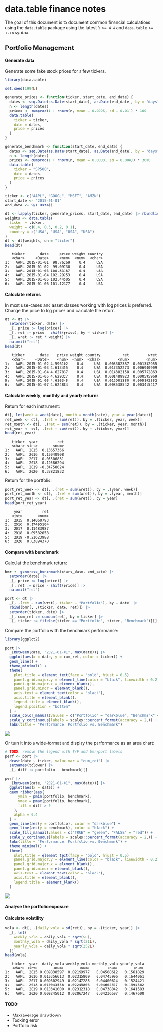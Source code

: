 # data.table finance notes

The goal of this document is to document common financial calculations
using the `data.table` package using the latest `R >= 4.4` and
`data.table >= 1.16` syntax.

## Portfolio Management

#### Generate data

Generate some fake stock prices for a few tickers.

``` r
library(data.table)

set.seed(1994L)

generate_prices <- function(ticker, start_date, end_date) {
  dates <- seq.Date(as.Date(start_date), as.Date(end_date), by = "days")
  n <- length(dates)
  prices <- cumprod(1 + rnorm(n, mean = 0.0005, sd = 0.01)) * 100
  data.table(
    ticker = ticker,
    date = dates,
    price = prices
  )
}

generate_benchmark <- function(start_date, end_date) {
  dates <- seq.Date(as.Date(start_date), as.Date(end_date), by = "days")
  n <- length(dates)
  prices <- cumprod(1 + rnorm(n, mean = 0.0003, sd = 0.008)) * 3000
  data.table(
    ticker = "SP500",
    date = dates,
    price = prices
  )
}

ticker <- c("AAPL", "GOOGL", "MSFT", "AMZN")
start_date <- "2015-01-01"
end_date <- Sys.Date()

dt <- lapply(ticker, generate_prices, start_date, end_date) |> rbindlist()
weights <- data.table(
  ticker = ticker,
  weight = c(0.4, 0.3, 0.2, 0.1),
  country = c("USA", "USA", "USA", "USA")
)
dt <- dt[weights, on = "ticker"]
head(dt)
```

       ticker       date     price weight country
       <char>     <Date>     <num>  <num>  <char>
    1:   AAPL 2015-01-01  98.76269    0.4     USA
    2:   AAPL 2015-01-02  99.09730    0.4     USA
    3:   AAPL 2015-01-03 100.83187    0.4     USA
    4:   AAPL 2015-01-04 102.29253    0.4     USA
    5:   AAPL 2015-01-05 102.44505    0.4     USA
    6:   AAPL 2015-01-06 101.12377    0.4     USA

#### Calculate returns

In most use-cases and asset classes working with log prices is
preferred. Change the price to log prices and calculate the return.

``` r
dt <- dt |>
  setorder(ticker, date) |>
  _[, price := log(price)] |>
  _[, ret := price - shift(price), by = ticker] |>
  _[, wret := ret * weight] |>
  na.omit("ret")
head(dt)
```

       ticker       date    price weight country          ret         wret
       <char>     <Date>    <num>  <num>  <char>        <num>        <num>
    1:   AAPL 2015-01-02 4.596102    0.4     USA  0.003382387  0.001352955
    2:   AAPL 2015-01-03 4.613455    0.4     USA  0.017352273  0.006940909
    3:   AAPL 2015-01-04 4.627837    0.4     USA  0.014382158  0.005752863
    4:   AAPL 2015-01-05 4.629327    0.4     USA  0.001489923  0.000595969
    5:   AAPL 2015-01-06 4.616345    0.4     USA -0.012981380 -0.005192552
    6:   AAPL 2015-01-07 4.624884    0.4     USA  0.008538542  0.003415417

#### Calculate weekly, monthly and yearly returns

Return for each instrument:

``` r
dt[, let(week = week(date), month = month(date), year = year(date))]
ret_week <- dt[, .(ret = sum(ret)), by = .(ticker, year, week)]
ret_month <- dt[, .(ret = sum(ret)), by = .(ticker, year, month)]
ret_year <- dt[, .(ret = sum(ret)), by = .(ticker, year)]
head(ret_year)
```

       ticker  year         ret
       <char> <int>       <num>
    1:   AAPL  2015  0.15657366
    2:   AAPL  2016  0.13040908
    3:   AAPL  2017  0.05506831
    4:   AAPL  2018  0.19586294
    5:   AAPL  2019 -0.34758024
    6:   AAPL  2020  0.35821832

Return for the portfolio:

``` r
port_ret_week <- dt[, .(ret = sum(wret)), by = .(year, week)]
port_ret_month <- dt[, .(ret = sum(wret)), by = .(year, month)]
port_ret_year <- dt[, .(ret = sum(wret)), by = year]
head(port_ret_year)
```

        year         ret
       <int>       <num>
    1:  2015  0.14060793
    2:  2016  0.17495184
    3:  2017  0.11483987
    4:  2018  0.09582058
    5:  2019 -0.21623988
    6:  2020  0.03894370

#### Compare with benchmark

Calculat the benchmark return:

``` r
bmr <- generate_benchmark(start_date, end_date) |>
  setorder(date) |>
  _[, price := log(price)] |>
  _[, ret := price - shift(price)] |>
  na.omit("ret")

port <- dt |>
  _[, .(ret = sum(wret), ticker = "Portfolio"), by = date] |>
  rbind(bmr[, .(ticker, date, ret)]) |>
  setorder(ticker, date) |>
  _[, cum_ret := cumsum(ret), by = ticker] |>
  _[, ticker := fifelse(ticker == "Portfolio", ticker, "Benchmark")][]
```

Compare the portfolio with the benchmark performance:

``` r
library(ggplot2)

port |>
  _[between(date, "2021-01-01", max(date))] |>
  ggplot(aes(x = date, y = cum_ret, color = ticker)) +
  geom_line() +
  theme_minimal() +
  theme(
    plot.title = element_text(face = "bold", hjust = 0.5),
    panel.grid.major.y = element_line(color = "black", linewidth = 0.2),
    panel.grid.major.x = element_blank(),
    panel.grid.minor = element_blank(),
    axis.text = element_text(color = "black"),
    axis.title = element_blank(),
    legend.title = element_blank(),
    legend.position = "bottom"
  ) +
  scale_color_manual(values = c("Portfolio" = "darkblue", "Benchmark" = "black")) +
  scale_y_continuous(labels = scales::percent_format(accuracy = 2L)) +
  labs(title = "Performance: Portfolio vs. Benchmark")
```

![](README_files/figure-commonmark/unnamed-chunk-6-1.png)

Or turn it into a wide-format and display the performance as an area
chart:

``` r
# TODO: remove the legend with T/F and bmr/port labels
perf <- port |>
  dcast(date ~ ticker, value.var = "cum_ret") |>
  setnames(tolower) |>
  _[, diff := portfolio - benchmark][]

perf |>
  _[between(date, "2021-01-01", max(date))] |>
  ggplot(aes(x = date)) +
  geom_ribbon(aes(
      ymin = pmin(portfolio, benchmark),
      ymax = pmax(portfolio, benchmark),
      fill = diff > 0
    ),
    alpha = 0.4
  ) +
  geom_line(aes(y = portfolio), color = "darkblue") +
  geom_line(aes(y = benchmark), color = "black") +
  scale_fill_manual(values = c("TRUE" = "green", "FALSE" = "red")) +
  scale_y_continuous(labels = scales::percent_format(accuracy = 2L)) +
  labs(title = "Performance: Portfolio vs. Benchmark") +
  theme_minimal() +
  theme(
    plot.title = element_text(face = "bold", hjust = 0.5),
    panel.grid.major.y = element_line(color = "black", linewidth = 0.2),
    panel.grid.major.x = element_blank(),
    panel.grid.minor = element_blank(),
    axis.text = element_text(color = "black"),
    axis.title = element_blank(),
    legend.title = element_blank()
  )
```

![](README_files/figure-commonmark/unnamed-chunk-7-1.png)

#### Analyse the portfolio exposure

#### Calculate volatility

``` r
vola <- dt[, .(daily_vola = sd(ret)), by = .(ticker, year)] |>
  _[, let(
    weekly_vola = daily_vola * sqrt(5L),
    monthly_vola = daily_vola * sqrt(21L),
    yearly_vola = daily_vola * sqrt(252L)
  )]
head(vola)
```

       ticker  year  daily_vola weekly_vola monthly_vola yearly_vola
       <char> <int>       <num>       <num>        <num>       <num>
    1:   AAPL  2015 0.009838597  0.02199977   0.04508612   0.1561829
    2:   AAPL  2016 0.010356613  0.02315809   0.04745996   0.1644061
    3:   AAPL  2017 0.009602949  0.02147285   0.04400624   0.1524421
    4:   AAPL  2018 0.010043538  0.02245803   0.04602527   0.1594362
    5:   AAPL  2019 0.010341000  0.02312318   0.04738842   0.1641583
    6:   AAPL  2020 0.009245012  0.02067247   0.04236597   0.1467600

#### TODO:

- Max/average drawdown
- Tacking error
- Portfolio risk
